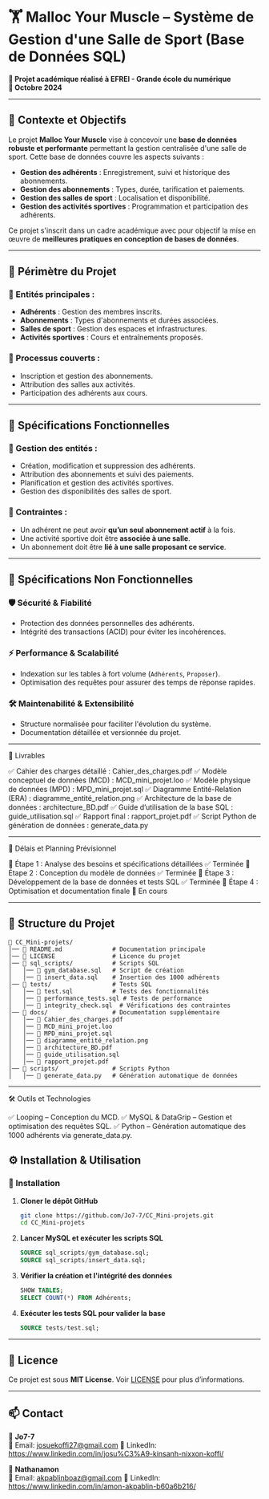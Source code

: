 # 🏋️ Malloc Your Muscle – Système de Gestion d'une Salle de Sport (Base de Données SQL)

**📍 Projet académique réalisé à EFREI - Grande école du numérique**  
**📅 Octobre 2024**  

---

## 📌 Contexte et Objectifs

Le projet **Malloc Your Muscle** vise à concevoir une **base de données robuste et performante** permettant la gestion centralisée d'une salle de sport. Cette base de données couvre les aspects suivants :

- **Gestion des adhérents** : Enregistrement, suivi et historique des abonnements.
- **Gestion des abonnements** : Types, durée, tarification et paiements.
- **Gestion des salles de sport** : Localisation et disponibilité.
- **Gestion des activités sportives** : Programmation et participation des adhérents.

Ce projet s'inscrit dans un cadre académique avec pour objectif la mise en œuvre de **meilleures pratiques en conception de bases de données**.

---

## 📌 Périmètre du Projet

### **📌 Entités principales :**
- **Adhérents** : Gestion des membres inscrits.
- **Abonnements** : Types d'abonnements et durées associées.
- **Salles de sport** : Gestion des espaces et infrastructures.
- **Activités sportives** : Cours et entraînements proposés.

### **🔄 Processus couverts :**
- Inscription et gestion des abonnements.
- Attribution des salles aux activités.
- Participation des adhérents aux cours.

---

## 📌 Spécifications Fonctionnelles

### **🔹 Gestion des entités :**
- Création, modification et suppression des adhérents.
- Attribution des abonnements et suivi des paiements.
- Planification et gestion des activités sportives.
- Gestion des disponibilités des salles de sport.

### **🔹 Contraintes :**
- Un adhérent ne peut avoir **qu’un seul abonnement actif** à la fois.
- Une activité sportive doit être **associée à une salle**.
- Un abonnement doit être **lié à une salle proposant ce service**.

---

## 📌 Spécifications Non Fonctionnelles

### **🛡️ Sécurité & Fiabilité**
- Protection des données personnelles des adhérents.
- Intégrité des transactions (ACID) pour éviter les incohérences.

### **⚡ Performance & Scalabilité**
- Indexation sur les tables à fort volume (`Adhérents`, `Proposer`).
- Optimisation des requêtes pour assurer des temps de réponse rapides.

### **🛠 Maintenabilité & Extensibilité**
- Structure normalisée pour faciliter l'évolution du système.
- Documentation détaillée et versionnée du projet.

---

📌 Livrables

✅ Cahier des charges détaillé : Cahier_des_charges.pdf
✅ Modèle conceptuel de données (MCD) : MCD_mini_projet.loo
✅ Modèle physique de données (MPD) : MPD_mini_projet.sql
✅ Diagramme Entité-Relation (ERA) : diagramme_entité_relation.png
✅ Architecture de la base de données : architecture_BD.pdf
✅ Guide d’utilisation de la base SQL : guide_utilisation.sql
✅ Rapport final : rapport_projet.pdf
✅ Script Python de génération de données : generate_data.py

---

📌 Délais et Planning Prévisionnel

🔹 Étape 1 : Analyse des besoins et spécifications détaillées ✅ Terminée
🔹 Étape 2 : Conception du modèle de données ✅ Terminée
🔹 Étape 3 : Développement de la base de données et tests SQL ✅ Terminée
🔹 Étape 4 : Optimisation et documentation finale 🚀 En cours 

---

## 📂 Structure du Projet

```
📁 CC_Mini-projets/
│── 📄 README.md              # Documentation principale
│── 📄 LICENSE                # Licence du projet
│── 📂 sql_scripts/           # Scripts SQL
│   │── 📄 gym_database.sql   # Script de création
│   │── 📄 insert_data.sql    # Insertion des 1000 adhérents
│── 📂 tests/                 # Tests SQL
│   │── 📄 test.sql           # Tests des fonctionnalités
│   │── 📄 performance_tests.sql # Tests de performance
│   │── 📄 integrity_check.sql  # Vérifications des contraintes
│── 📂 docs/                  # Documentation supplémentaire
│   │── 📄 Cahier_des_charges.pdf
│   │── 📄 MCD_mini_projet.loo
│   │── 📄 MPD_mini_projet.sql
│   │── 📄 diagramme_entité_relation.png
│   │── 📄 architecture_BD.pdf
│   │── 📄 guide_utilisation.sql
│   │── 📄 rapport_projet.pdf
│── 📂 scripts/               # Scripts Python
│   │── 📄 generate_data.py   # Génération automatique de données
```

---

🛠️ Outils et Technologies

✅ Looping – Conception du MCD.
✅ MySQL & DataGrip – Gestion et optimisation des requêtes SQL.
✅ Python – Génération automatique des 1000 adhérents via generate_data.py.

## ⚙️ Installation & Utilisation

### 🔽 Installation
1. **Cloner le dépôt GitHub**  
   ```bash
   git clone https://github.com/Jo7-7/CC_Mini-projets.git
   cd CC_Mini-projets
   ```
2. **Lancer MySQL et exécuter les scripts SQL**  
   ```sql
   SOURCE sql_scripts/gym_database.sql;
   SOURCE sql_scripts/insert_data.sql;
   ```
3. **Vérifier la création et l'intégrité des données**  
   ```sql
   SHOW TABLES;
   SELECT COUNT(*) FROM Adhérents;
   ```
4. **Exécuter les tests SQL pour valider la base**  
   ```sql
   SOURCE tests/test.sql;
   ```

---

## 📜 Licence

Ce projet est sous **MIT License**. Voir [LICENSE](LICENSE) pour plus d’informations.  

---

## 📫 Contact

👤 **Jo7-7**  
📩 Email: josuekoffi27@gmail.com
🔗 LinkedIn: https://www.linkedin.com/in/josu%C3%A9-kinsanh-nixxon-koffi/

👤 **Nathanamon**  
📩 Email: akpablinboaz@gmail.com
🔗 LinkedIn: https://www.linkedin.com/in/amon-akpablin-b60a6b216/




